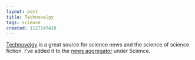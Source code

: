 ```yaml
---
layout: post
title: Technovelgy
tags: science
created: 1127147410
---
```

<!-- links checked 31-Jan-2015 -->

[Technovelgy](http://www.technovelgy.com/) is a great source for science news and the science of science fiction.  I've added it to the [news aggregator](http://www.mcdemarco.net/aggregator) under Science.
